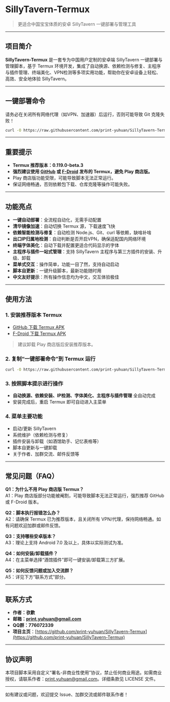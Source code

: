 # SillyTavern-Termux

> 更适合中国宝宝体质的安卓 SillyTavern 一键部署与管理工具

---

## 项目简介

**SillyTavern-Termux** 是一套专为中国用户定制的安卓端 SillyTavern 一键部署与管理脚本，基于 Termux 环境开发，集成了自动换源、依赖检测与修复、主程序与插件管理、终端美化、VPN检测等多项实用功能，帮助你在安卓设备上轻松、高效、安全地体验 SillyTavern。

---

## 一键部署命令

请务必在关闭所有网络代理（如VPN、加速器）后运行，否则可能导致 Git 克隆失败！

```bash
curl -O https://raw.githubusercontent.com/print-yuhuan/SillyTavern-Termux/refs/heads/main/Install.sh && bash Install.sh
```

---

## 重要提示

- **Termux 推荐版本：0.119.0-beta.3**
- **强烈建议使用 [GitHub](https://github.com/termux/termux-app/releases) 或 [F-Droid](https://f-droid.org/en/packages/com.termux) 发布的 Termux，避免 Play 商店版。**
- Play 商店版功能受限，可能导致脚本无法正常运行。
- 保证网络畅通，否则依赖包下载、仓库克隆等操作可能失败。

---

## 功能亮点

- **一键自动部署**：全流程自动化，无需手动配置
- **清华镜像加速**：自动切换 Termux 源，下载速度飞快
- **依赖智能检测与修复**：自动检测 Node.js、Git、curl 等依赖，缺啥补啥
- **出口IP归属地检测**：自动判断是否开启VPN，确保适配国内网络环境
- **终端字体美化**：自动下载并配置更适合代码显示的字体
- **主程序与插件一站式管理**：支持 SillyTavern 主程序与第三方插件的安装、升级、卸载
- **菜单式交互**：操作简单，功能一目了然，支持自动启动
- **脚本自更新**：一键升级脚本，最新功能随时用
- **中文友好提示**：所有操作信息均为中文，交互体验极佳

---

## 使用方法

### 1. 安装推荐版本 Termux

- [GitHub 下载 Termux APK](https://github.com/termux/termux-app/releases)
- [F-Droid 下载 Termux APK](https://f-droid.org/en/packages/com.termux)

> 建议卸载 Play 商店版后安装推荐版本。

### 2. 复制“一键部署命令”到 Termux 运行

```bash
curl -O https://raw.githubusercontent.com/print-yuhuan/SillyTavern-Termux/refs/heads/main/Install.sh && bash Install.sh
```

### 3. 按照脚本提示进行操作

- **自动换源、依赖安装、IP检测、字体美化、主程序与插件管理** 全自动完成
- 安装完成后，重启 Termux 即可自动进入主菜单

### 4. 菜单主要功能

- 启动/更新 SillyTavern
- 系统维护（依赖检测与修复）
- 插件安装与卸载（如酒馆助手、记忆表格等）
- 脚本自更新与一键卸载
- 关于作者、加群交流、邮件反馈等

---

## 常见问题（FAQ）

**Q1：为什么不用 Play 商店版 Termux？**  
A1：Play 商店版部分功能被阉割，可能导致脚本无法正常运行，强烈推荐 GitHub 或 F-Droid 版本。

**Q2：脚本执行报错怎么办？**  
A2：请确保 Termux 已为推荐版本，且关闭所有 VPN/代理，保持网络畅通。如有问题欢迎加群或邮件反馈。

**Q3：支持哪些安卓版本？**  
A3：理论上支持 Android 7.0 及以上，具体以实际测试为准。

**Q4：如何安装/卸载插件？**  
A4：在主菜单选择“酒馆插件”即可一键安装/卸载第三方扩展。

**Q5：如何反馈问题或加入交流群？**  
A5：详见下方“联系方式”部分。

---

## 联系方式

- **作者：欤歡**
- **邮箱：print.yuhuan@gmail.com**
- **QQ群：776072339**
- **项目主页**：[https://github.com/print-yuhuan/SillyTavern-Termux](https://github.com/print-yuhuan/SillyTavern-Termux)

---

## 协议声明

本项目脚本采用自定义“署名-非商业性使用”协议，禁止任何商业用途。如需商业授权，请联系作者：print.yuhuan@gmail.com。详细条款见 LICENSE 文件。

---

如有建议或问题，欢迎提交 Issue、加群交流或邮件联系作者！
